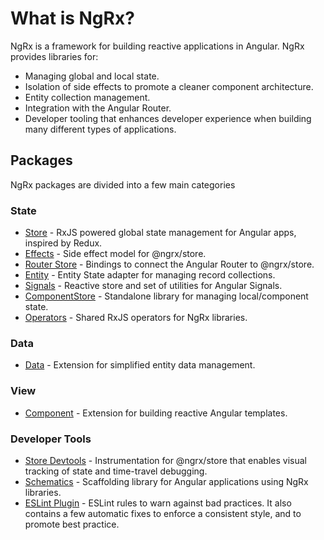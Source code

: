 <h1 class="no-toc">What is NgRx?</h1>

NgRx is a framework for building reactive applications in Angular. NgRx provides libraries for:

- Managing global and local state.
- Isolation of side effects to promote a cleaner component architecture.
- Entity collection management.
- Integration with the Angular Router.
- Developer tooling that enhances developer experience when building many different types of applications.

## Packages

NgRx packages are divided into a few main categories

### State

- [Store](guide/store) - RxJS powered global state management for Angular apps, inspired by Redux.
- [Effects](guide/effects) - Side effect model for @ngrx/store.
- [Router Store](guide/router-store) - Bindings to connect the Angular Router to @ngrx/store.
- [Entity](guide/entity) - Entity State adapter for managing record collections.
- [Signals](guide/signals) - Reactive store and set of utilities for Angular Signals.
- [ComponentStore](guide/component-store) - Standalone library for managing local/component state.
- [Operators](guide/operators) - Shared RxJS operators for NgRx libraries.

### Data

- [Data](guide/data) - Extension for simplified entity data management.

### View

- [Component](guide/component) - Extension for building reactive Angular templates.

### Developer Tools

- [Store Devtools](guide/store-devtools) - Instrumentation for @ngrx/store that enables visual tracking of state and time-travel debugging.
- [Schematics](guide/schematics) - Scaffolding library for Angular applications using NgRx libraries.
- [ESLint Plugin](guide/eslint-plugin) - ESLint rules to warn against bad practices. It also contains a few automatic fixes to enforce a consistent style, and to promote best practice.
